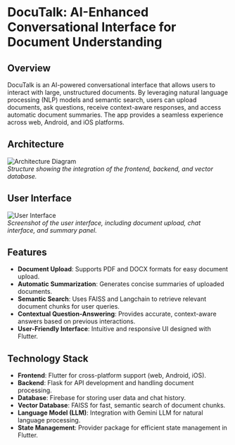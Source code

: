 # DocuTalk: AI-Enhanced Conversational Interface for Document Understanding

## Overview
DocuTalk is an AI-powered conversational interface that allows users to interact with large, unstructured documents. By leveraging natural language processing (NLP) models and semantic search, users can upload documents, ask questions, receive context-aware responses, and access automatic document summaries. The app provides a seamless experience across web, Android, and iOS platforms.

## Architecture
![Architecture Diagram](architectureimage.png)  
_Structure showing the integration of the frontend, backend, and vector database._

## User Interface
![User Interface](interfaceimage.png)  
_Screenshot of the user interface, including document upload, chat interface, and summary panel._

## Features
- **Document Upload**: Supports PDF and DOCX formats for easy document upload.
- **Automatic Summarization**: Generates concise summaries of uploaded documents.
- **Semantic Search**: Uses FAISS and Langchain to retrieve relevant document chunks for user queries.
- **Contextual Question-Answering**: Provides accurate, context-aware answers based on previous interactions.
- **User-Friendly Interface**: Intuitive and responsive UI designed with Flutter.

## Technology Stack
- **Frontend**: Flutter for cross-platform support (web, Android, iOS).
- **Backend**: Flask for API development and handling document processing.
- **Database**: Firebase for storing user data and chat history.
- **Vector Database**: FAISS for fast, semantic search of document chunks.
- **Language Model (LLM)**: Integration with Gemini LLM for natural language processing.
- **State Management**: Provider package for efficient state management in Flutter.
